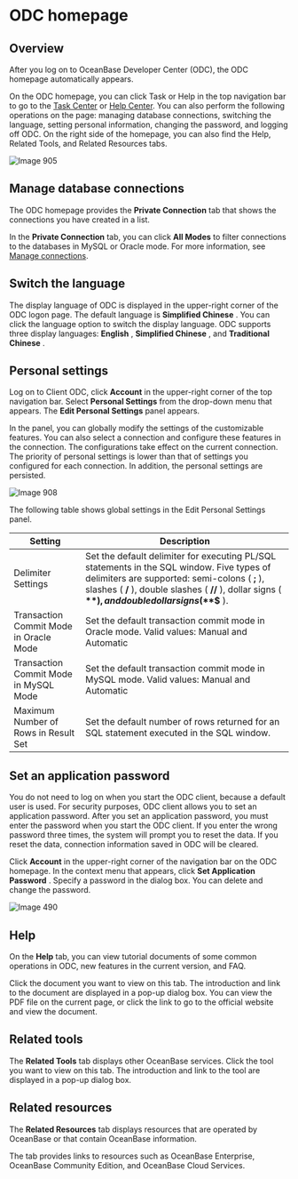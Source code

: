 ODC homepage 
=================================



Overview 
-----------------------------

After you log on to OceanBase Developer Center (ODC), the ODC homepage automatically appears. 

On the ODC homepage, you can click Task or Help in the top navigation bar to go to the [Task Center](/en-US/6.client-odc-user-guide/7.client-odc-task-management/1.client-odc-task-management-overview.md) or [Help Center](/en-US/6.client-odc-user-guide/10.client-odc-help-center.md). You can also perform the following operations on the page: managing database connections, switching the language, setting personal information, changing the password, and logging off ODC. On the right side of the homepage, you can also find the Help, Related Tools, and Related Resources tabs. 

![Image 905](https://help-static-aliyun-doc.aliyuncs.com/assets/img/en-US/3234960461/p313309.png)

Manage database connections 
------------------------------------------------

The ODC homepage provides the **Private Connection** tab that shows the connections you have created in a list. 

In the **Private Connection** tab, you can click **All Modes** to filter connections to the databases in MySQL or Oracle mode. For more information, see [Manage connections](/en-US/6.client-odc-user-guide/3.client-odc-connect-database/2.client-odc-manage-connections.md).

Switch the language 
----------------------------------------

The display language of ODC is displayed in the upper-right corner of the ODC logon page. The default language is **Simplified Chinese** . You can click the language option to switch the display language. ODC supports three display languages: **English** , **Simplified Chinese** , and **Traditional Chinese** .

Personal settings 
--------------------------------------

Log on to Client ODC, click **Account** in the upper-right corner of the top navigation bar. Select **Personal Settings** from the drop-down menu that appears. The **Edit Personal Settings** panel appears. 

In the panel, you can globally modify the settings of the customizable features. You can also select a connection and configure these features in the connection. The configurations take effect on the current connection. The priority of personal settings is lower than that of settings you configured for each connection. In addition, the personal settings are persisted. 

![Image 908](https://help-static-aliyun-doc.aliyuncs.com/assets/img/en-US/2644960461/p313330.png)

The following table shows global settings in the Edit Personal Settings panel.


|                Setting                 |                                                                                                                      Description                                                                                                                      |
|----------------------------------------|-------------------------------------------------------------------------------------------------------------------------------------------------------------------------------------------------------------------------------------------------------|
| Delimiter Settings                     | Set the default delimiter for executing PL/SQL statements in the SQL window. Five types of delimiters are supported: semi-colons ( **;** ), slashes ( **/** ), double slashes ( **//** ), dollar signs ( **$** ), and double dollar signs ( **$$** ). |
| Transaction Commit Mode in Oracle Mode | Set the default transaction commit mode in Oracle mode. Valid values: Manual and Automatic                                                                                                                                                            |
| Transaction Commit Mode in MySQL Mode  | Set the default transaction commit mode in MySQL mode. Valid values: Manual and Automatic                                                                                                                                                             |
| Maximum Number of Rows in Result Set   | Set the default number of rows returned for an SQL statement executed in the SQL window.                                                                                                                                                              |



Set an application password 
------------------------------------------------

You do not need to log on when you start the ODC client, because a default user is used. For security purposes, ODC client allows you to set an application password. After you set an application password, you must enter the password when you start the ODC client. If you enter the wrong password three times, the system will prompt you to reset the data. If you reset the data, connection information saved in ODC will be cleared. 

Click **Account** in the upper-right corner of the navigation bar on the ODC homepage. In the context menu that appears, click **Set Application Password** . Specify a password in the dialog box. You can delete and change the password. 

![Image 490](https://help-static-aliyun-doc.aliyuncs.com/assets/img/en-US/7024960461/p264493.png)

Help 
-------------------------

On the **Help** tab, you can view tutorial documents of some common operations in ODC, new features in the current version, and FAQ. 

Click the document you want to view on this tab. The introduction and link to the document are displayed in a pop-up dialog box. You can view the PDF file on the current page, or click the link to go to the official website and view the document.

Related tools 
----------------------------------

The **Related Tools** tab displays other OceanBase services. Click the tool you want to view on this tab. The introduction and link to the tool are displayed in a pop-up dialog box.

Related resources 
--------------------------------------

The **Related Resources** tab displays resources that are operated by OceanBase or that contain OceanBase information. 

The tab provides links to resources such as OceanBase Enterprise, OceanBase Community Edition, and OceanBase Cloud Services.
